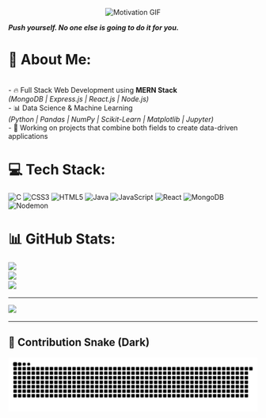 

<p align="center">
  <img src="https://media4.giphy.com/media/v1.Y2lkPTc5MGI3NjExMDQwYmNobndrNHlzYXV1ZnUyZmYzdGpjNG0zcGg2am9wZ3poZDEyOSZlcD12MV9pbnRlcm5hbF9naWZfYnlfaWQmY3Q9Zw/usXZmmgP9Z7kf39fnq/giphy.gif" width="600" alt="Motivation GIF" />
</p>

**_Push yourself. No one else is going to do it for you._**




# 💫 About Me:
<br>- 🔥 Full Stack Web Development using **MERN Stack**  <br>  *(MongoDB | Express.js | React.js | Node.js)*  <br>- 📊 Data Science & Machine Learning  <br>  *(Python | Pandas | NumPy | Scikit-Learn | Matplotlib | Jupyter)*  <br>- 📁 Working on projects that combine both fields to create data-driven applications

# 💻 Tech Stack:
![C](https://img.shields.io/badge/c-%2300599C.svg?style=for-the-badge&logo=c&logoColor=white) 
![CSS3](https://img.shields.io/badge/css3-%231572B6.svg?style=for-the-badge&logo=css3&logoColor=white) 
![HTML5](https://img.shields.io/badge/html5-%23E34F26.svg?style=for-the-badge&logo=html5&logoColor=white) 
![Java](https://img.shields.io/badge/java-%23ED8B00.svg?style=for-the-badge&logo=openjdk&logoColor=white) 
![JavaScript](https://img.shields.io/badge/javascript-%23323330.svg?style=for-the-badge&logo=javascript&logoColor=%23F7DF1E) 
![React](https://img.shields.io/badge/react-%2320232a.svg?style=for-the-badge&logo=react&logoColor=%2361DAFB) 
![MongoDB](https://img.shields.io/badge/MongoDB-%234ea94b.svg?style=for-the-badge&logo=mongodb&logoColor=white) 
![Nodemon](https://img.shields.io/badge/NODEMON-%23323330.svg?style=for-the-badge&logo=nodemon&logoColor=%BBDEAD)

# 📊 GitHub Stats:
![](https://github-readme-stats.vercel.app/api?username=Adithyan78&theme=radical&hide_border=false&include_all_commits=false&count_private=false)<br/>
![](https://nirzak-streak-stats.vercel.app/?user=Adithyan78&theme=radical&hide_border=false)<br/>
![](https://github-readme-stats.vercel.app/api/top-langs/?username=Adithyan78&theme=radical&hide_border=false&include_all_commits=false&count_private=false&layout=compact)

---

[![](https://visitcount.itsvg.in/api?id=Adithyan78&icon=0&color=0)](https://visitcount.itsvg.in)

---


## 🐍 Contribution Snake (Dark)

![Snake animation](https://raw.githubusercontent.com/Adithyan78/Adithyan78/output/github-snake-dark.svg)

